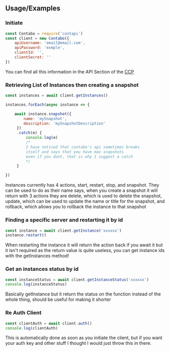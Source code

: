 
## Usage/Examples

### Initiate
```javascript
const Contabo = require('contapi')
const client = new Contabo({
    apiUsername: 'email@email.com',
    apiPassword: 'exmple',
    clientId: '',
    clientSecret: ''
})
```

You can find all this information in the API Section of the [CCP](https://my.contabo.com/api/details)

### Retrieving List of Instances then creating a snapshot
```javascript
const instances = await client.getInstances()

instances.forEach(async instance => {

    await instance.snapshot({
        name: 'mySnapshot',
        description: 'mySnapshotDescription'
     })
     .catch(e) {
         console.log(e)
         /*
         I have noticed that contabo's api sometimes breaks
         itself and says that you have max snapshots
         even if you dont, that is why I suggest a catch
         */
     }

})
```

Instances currently has 4 actions, start, restart, stop, and snapshot. They can be used to do as their name says, when you create a snapshot it will return with 3 actions they are delete, which is used to delete the snapshot, update, which can be used to update the name or title for the snapshot, and rollback, which allows you to rollback the instance to that snapshot

### Finding a specific server and restarting it by id
```javascript
const instance = await client.getInstance('xxxxxx')
instance.restart() 


```

When restarting the instance it will return the action back if you await it but it isn't required as the return value is quite useless, you can get instance ids with the getInstances method!

### Get an instances status by id
```javascript
const instanceStatus = await client.getInstanceStatus('xxxxxx')
console.log(instanceStatus)

```

Basically getInstance but it return the status on the function instead of the whole thing, should be useful for making it shorter

### Re Auth Client
```javascript
const clientAuth = await client.auth()
console.log(clientAuth)
```

This is automatically done as soon as you initiate the client, but if you want your auth key and other stuff I thought I would just throw this in there. 